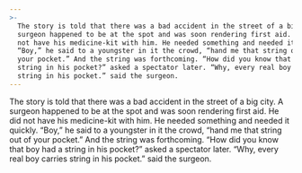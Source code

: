 ```yaml
---
>-
  The story is told that there was a bad accident in the street of a big city. A
  surgeon happened to be at the spot and was soon rendering first aid. He did
  not have his medicine-kit with him. He needed something and needed it quickly.
  “Boy,” he said to a youngster in it the crowd, “hand me that string out of
  your pocket.” And the string was forthcoming. “How did you know that boy had a
  string in his pocket?” asked a spectator later. “Why, every real boy carries
  string in his pocket.” said the surgeon.
---
```


The story is told that there was a bad accident in the street of a big city. A surgeon happened to be at the spot and was soon rendering first aid. He did not have his medicine-kit with him. He needed something and needed it quickly. “Boy,” he said to a youngster in it the crowd, “hand me that string out of your pocket.” And the string was forthcoming. “How did you know that boy had a string in his pocket?” asked a spectator later. “Why, every real boy carries string in his pocket.” said the surgeon.